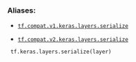 

### Aliases:

- [ `tf.compat.v1.keras.layers.serialize` ](/api_docs/python/tf/keras/layers/serialize)

- [ `tf.compat.v2.keras.layers.serialize` ](/api_docs/python/tf/keras/layers/serialize)



```
 tf.keras.layers.serialize(layer)
 
```

